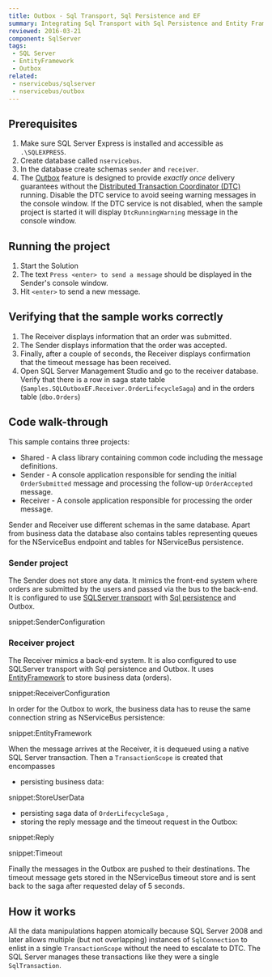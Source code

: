 ```yaml
---
title: Outbox - Sql Transport, Sql Persistence and EF
summary: Integrating Sql Transport with Sql Persistence and Entity Framework user data store using outbox.
reviewed: 2016-03-21
component: SqlServer
tags:
 - SQL Server
 - EntityFramework
 - Outbox
related:
 - nservicebus/sqlserver
 - nservicebus/outbox
---
```



## Prerequisites

 1. Make sure SQL Server Express is installed and accessible as `.\SQLEXPRESS`.
 1. Create database called `nservicebus`.
 1. In the database create schemas `sender` and `receiver`.
 1. The [Outbox](/nservicebus/outbox) feature is designed to provide *exactly once* delivery guarantees without the [Distributed Transaction Coordinator (DTC)](https://msdn.microsoft.com/en-us/library/windows/desktop/ms684146.aspx) running. Disable the DTC service to avoid seeing warning messages in the console window. If the DTC service is not disabled, when the sample project is started it will display `DtcRunningWarning` message in the console window.


## Running the project

 1. Start the Solution
 1. The text `Press <enter> to send a message` should be displayed in the Sender's console window.
 1. Hit `<enter>` to send a new message.


## Verifying that the sample works correctly

 1. The Receiver displays information that an order was submitted.
 1. The Sender displays information that the order was accepted.
 1. Finally, after a couple of seconds, the Receiver displays confirmation that the timeout message has been received.
 1. Open SQL Server Management Studio and go to the receiver database. Verify that there is a row in saga state table (`Samples.SQLOutboxEF.Receiver.OrderLifecycleSaga`) and in the orders table (`dbo.Orders`)


## Code walk-through

This sample contains three projects:

 * Shared - A class library containing common code including the message definitions.
 * Sender - A console application responsible for sending the initial `OrderSubmitted` message and processing the follow-up `OrderAccepted` message.
 * Receiver - A console application responsible for processing the order message.

Sender and Receiver use different schemas in the same database. Apart from business data the database also contains tables representing queues for the NServiceBus endpoint and tables for NServiceBus persistence.


### Sender project

The Sender does not store any data. It mimics the front-end system where orders are submitted by the users and passed via the bus to the back-end. It is configured to use [SQLServer transport](/nservicebus/sqlserver/) with [Sql persistence](/nservicebus/sql-persistence/) and Outbox.

snippet:SenderConfiguration


### Receiver project

The Receiver mimics a back-end system. It is also configured to use SQLServer transport with Sql persistence  and Outbox. It uses [EntityFramework](https://msdn.microsoft.com/en-us/library/gg696172.aspx) to store business data (orders).

snippet:ReceiverConfiguration

In order for the Outbox to work, the business data has to reuse the same connection string as NServiceBus persistence:

snippet:EntityFramework

When the message arrives at the Receiver, it is dequeued using a native SQL Server transaction. Then a `TransactionScope` is created that encompasses

 * persisting business data:

snippet:StoreUserData

 * persisting saga data of `OrderLifecycleSaga` ,
 * storing the reply message and the timeout request in the Outbox:

snippet:Reply

snippet:Timeout

Finally the messages in the Outbox are pushed to their destinations. The timeout message gets stored in the NServiceBus timeout store and is sent back to the saga after requested delay of 5 seconds.


## How it works

All the data manipulations happen atomically because SQL Server 2008 and later allows multiple (but not overlapping) instances of `SqlConnection` to enlist in a single `TransactionScope` without the need to escalate to DTC. The SQL Server manages these transactions like they were a single `SqlTransaction`.